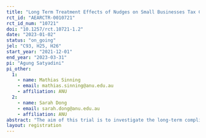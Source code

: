 ```yaml
---
title: "Long Term Treatment Effects of Nudges on Small Businesses Tax Compliance Behaviour in Indonesia"
rct_id: "AEARCTR-0010721"
rct_id_num: "10721"
doi: "10.1257/rct.10721-1.2"
date: "2023-01-02"
status: "on_going"
jel: "C93, H25, H26"
start_year: "2021-12-01"
end_year: "2023-03-31"
pi: "Agung Satyadini"
pi_other:
  1:
    - name: Mathias Sinning
    - email: mathias.sinning@anu.edu.au
    - affiliation: ANU
  2:
    - name: Sarah Dong
    - email: sarah.dong@anu.edu.au
    - affiliation: ANU
abstract: "The aim of this trial is to investigate the long-term compliance behaviour of small businesses in Indonesia. More specifically, the trial analyses the long-term compliance effects of three treatment letters, i.e., deterrence, literacy, and public goods provision letters. The target population consists of approximately 12,000 small businesses – those with annual turnover less than IDR4.8 billion from the period of 2017 to 2019. Three treatments will be tested: (1) deterrence letter, which highlights the submission deadline, administrative late-filing penalty IDR100,000, utilisation of computerised audit, the possibility of utilisation computerised audit and further enforcement actions towards non-compliers; (2) literacy letter, in which we simplify the letters, adopts less-formal style letter, emphasizes the simple guidance on how to pay and report taxes, and attaches the QR code to access official mobile apps and DGT webpage; (3) public goods provision letter, which highlights the taxpayer’s contribution for national budget, particularly for COVID-19 expenditure and future generation education. The treatments will be compared to a control group consisting of individuals who are received no letters. About 12,000 small businesses were randomly assigned to the four groups (about 3,000 individuals to each group). "
layout: registration
---
```


